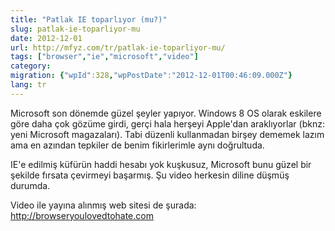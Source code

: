 ```yaml
---
title: "Patlak IE toparlıyor (mu?)"
slug: patlak-ie-toparliyor-mu
date: 2012-12-01
url: http://mfyz.com/tr/patlak-ie-toparliyor-mu/
tags: ["browser","ie","microsoft","video"]
category: 
migration: {"wpId":328,"wpPostDate":"2012-12-01T00:46:09.000Z"}
lang: tr
---
```


Microsoft son dönemde güzel şeyler yapıyor. Windows 8 OS olarak eskilere göre daha çok gözüme girdi, gerçi hala herşeyi Apple'dan araklıyorlar (bknz: yeni Microsoft magazaları). Tabi düzenli kullanmadan birşey dememek lazım ama en azından tepkiler de benim fikirlerimle aynı doğrultuda.

IE'e edilmiş küfürün haddi hesabı yok kuşkusuz, Microsoft bunu güzel bir şekilde fırsata çevirmeyi başarmış. Şu video herkesin diline düşmüş durumda.

Video ile yayına alınmış web sitesi de şurada: http://browseryoulovedtohate.com